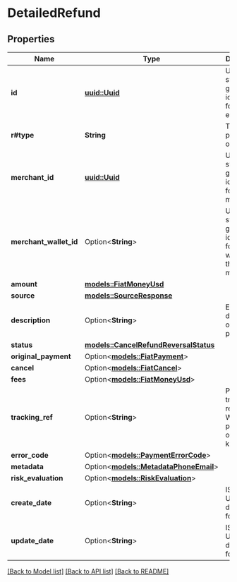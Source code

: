 # DetailedRefund

## Properties

Name | Type | Description | Notes
------------ | ------------- | ------------- | -------------
**id** | [**uuid::Uuid**](uuid::Uuid.md) | Unique system generated identifier for the entity. | 
**r#type** | **String** | Type of the payment object. | 
**merchant_id** | [**uuid::Uuid**](uuid::Uuid.md) | Unique system generated identifier for the merchant. | 
**merchant_wallet_id** | Option<**String**> | Unique system generated identifier for the wallet of the merchant. | [optional]
**amount** | [**models::FiatMoneyUsd**](FiatMoneyUsd.md) |  | 
**source** | [**models::SourceResponse**](SourceResponse.md) |  | 
**description** | Option<**String**> | Enumerated description of the payment. | [optional]
**status** | [**models::CancelRefundReversalStatus**](CancelRefundReversalStatus.md) |  | 
**original_payment** | Option<[**models::FiatPayment**](FiatPayment.md)> |  | [optional]
**cancel** | Option<[**models::FiatCancel**](FiatCancel.md)> |  | [optional]
**fees** | Option<[**models::FiatMoneyUsd**](FiatMoneyUsd.md)> |  | [optional]
**tracking_ref** | Option<**String**> | Payment tracking reference. Will be present once known. | [optional]
**error_code** | Option<[**models::PaymentErrorCode**](PaymentErrorCode.md)> |  | [optional]
**metadata** | Option<[**models::MetadataPhoneEmail**](MetadataPhoneEmail.md)> |  | [optional]
**risk_evaluation** | Option<[**models::RiskEvaluation**](RiskEvaluation.md)> |  | [optional]
**create_date** | Option<**String**> | ISO-8601 UTC date/time format. | [optional]
**update_date** | Option<**String**> | ISO-8601 UTC date/time format. | [optional]

[[Back to Model list]](../README.md#documentation-for-models) [[Back to API list]](../README.md#documentation-for-api-endpoints) [[Back to README]](../README.md)


